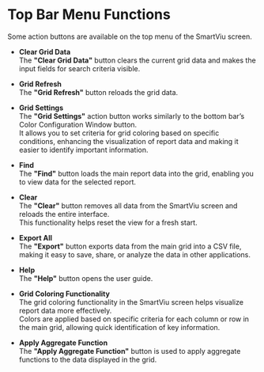 # Top Bar Menu Functions

Some action buttons are available on the top menu of the SmartViu screen.


- **Clear Grid Data**  
  The **"Clear Grid Data"** button clears the current grid data and makes the input fields for search criteria visible.

- **Grid Refresh**  
  The **"Grid Refresh"** button reloads the grid data.

- **Grid Settings**  
  The **"Grid Settings"** action button works similarly to the bottom bar’s Color Configuration Window button.  
  It allows you to set criteria for grid coloring based on specific conditions, enhancing the visualization of report data and making it easier to identify important information.

- **Find**  
  The **"Find"** button loads the main report data into the grid, enabling you to view data for the selected report.

- **Clear**  
  The **"Clear"** button removes all data from the SmartViu screen and reloads the entire interface.  
  This functionality helps reset the view for a fresh start.

- **Export All**  
  The **"Export"** button exports data from the main grid into a CSV file, making it easy to save, share, or analyze the data in other applications.

- **Help**  
  The **"Help"** button opens the user guide.

- **Grid Coloring Functionality**  
  The grid coloring functionality in the SmartViu screen helps visualize report data more effectively.  
  Colors are applied based on specific criteria for each column or row in the main grid, allowing quick identification of key information.

- **Apply Aggregate Function**  
  The **"Apply Aggregate Function"** button is used to apply aggregate functions to the data displayed in the grid.